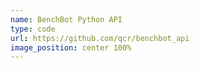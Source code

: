 ```yaml
---
name: BenchBot Python API
type: code
url: https://github.com/qcr/benchbot_api
image_position: center 100%
---
```

